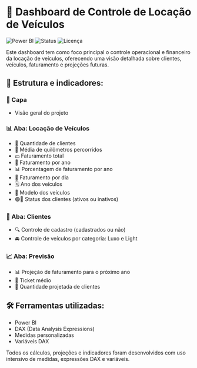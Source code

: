 # 🚗 Dashboard de Controle de Locação de Veículos

![Power BI](https://img.shields.io/badge/Feito%20com-Power%20BI-F2C811?logo=power-bi&logoColor=white)
![Status](https://img.shields.io/badge/Status-Concluído-brightgreen)
![Licença](https://img.shields.io/badge/Licença-MIT-blue)

Este dashboard tem como foco principal o controle operacional e financeiro da locação de veículos, oferecendo uma visão detalhada sobre clientes, veículos, faturamento e projeções futuras.

## 📌 Estrutura e indicadores:

### 📄 Capa
- Visão geral do projeto

### 📊 Aba: Locação de Veículos
- 👥 Quantidade de clientes
- 🚙 Média de quilômetros percorridos
- 💵 Faturamento total
- 📅 Faturamento por ano
- 📊 Porcentagem de faturamento por ano
- 📆 Faturamento por dia
- 🗓️ Ano dos veículos
- 🚗 Modelo dos veículos
- 🟢🛑 Status dos clientes (ativos ou inativos)

### 🧾 Aba: Clientes
- 🔍 Controle de cadastro (cadastrados ou não)
- 🚘 Controle de veículos por categoria: Luxo e Light

### 📈 Aba: Previsão
- 📊 Projeção de faturamento para o próximo ano
- 🎯 Ticket médio
- 👥 Quantidade projetada de clientes

## 🛠️ Ferramentas utilizadas:

- Power BI
- DAX (Data Analysis Expressions)
- Medidas personalizadas
- Variáveis DAX

Todos os cálculos, projeções e indicadores foram desenvolvidos com uso intensivo de medidas, expressões DAX e variáveis.
